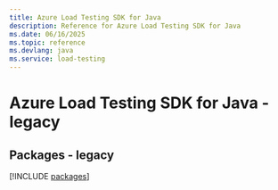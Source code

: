 ```yaml
---
title: Azure Load Testing SDK for Java
description: Reference for Azure Load Testing SDK for Java
ms.date: 06/16/2025
ms.topic: reference
ms.devlang: java
ms.service: load-testing
---
```

# Azure Load Testing SDK for Java - legacy
## Packages - legacy
[!INCLUDE [packages](load-testing-index.md)]